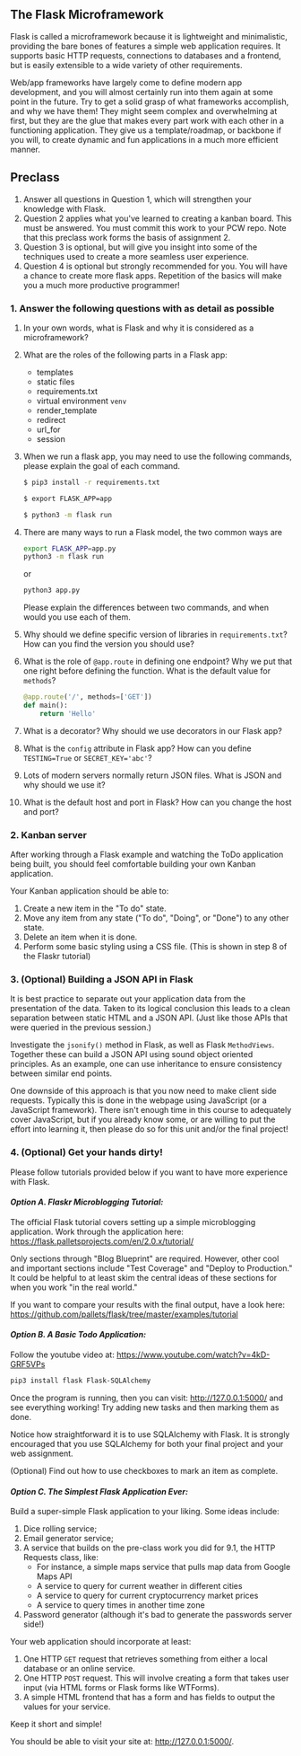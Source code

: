 ## The Flask Microframework

Flask is called a microframework because it is lightweight and minimalistic, providing the bare bones of features a simple web application requires. It supports basic HTTP requests, connections to databases and a frontend, but is easily extensible to a wide variety of other requirements.

Web/app frameworks have largely come to define modern app development, and you will almost certainly run into them again at some point in the future. Try to get a solid grasp of what frameworks accomplish, and why we have them! They might seem complex and overwhelming at first, but they are the glue that makes every part work with each other in a functioning application. They give us a template/roadmap, or backbone if you will, to create dynamic and fun applications in a much more efficient manner.

## Preclass

1. Answer all questions in Question 1, which will strengthen your knowledge with Flask.
2. Question 2 applies what you've learned to creating a kanban board. This must
be answered. You must commit this work to your PCW repo.
Note that this preclass work forms the basis of assignment 2.
3. Question 3 is optional, but will give you insight into some of the techniques
used to create a more seamless user experience.
4. Question 4 is optional but strongly recommended for you. You will have a chance 
to create more flask apps. Repetition of the basics will make you a much more 
productive programmer!

### 1. Answer the following questions with as detail as possible
1. In your own words, what is Flask and why it is considered as a microframework?
2. What are the roles of the following parts in a Flask app: 
	- templates
	- static files
	- requirements.txt
	- virtual environment ```venv```
	- render_template
	- redirect
	- url_for
	- session
3. When we run a flask app, you may need to use the following commands, please explain the goal of each command.
	```bash
	$ pip3 install -r requirements.txt
	```
	```bash
	$ export FLASK_APP=app
	```
	```bash
	$ python3 -m flask run
	```
4. There are many ways to run a Flask model, the two common ways are
	```bash
	export FLASK_APP=app.py
	python3 -m flask run
	```
	or
	```bash
	python3 app.py
	```
	Please explain the differences between two commands, and when would you use each of them.

5. Why should we define specific version of libraries in `requirements.txt`? How can you find the version you should use?
6. What is the role of `@app.route` in defining one endpoint? Why we put that one right before defining the function. What is the default value for `methods`?
	```python
	@app.route('/', methods=['GET'])
	def main():
		return 'Hello'
	```
7. What is a decorator? Why should we use decorators in our Flask app?
8. What is the `config` attribute in Flask app? How can you define `TESTING=True` or `SECRET_KEY='abc'`?
9. Lots of modern servers normally return JSON files. What is JSON and why should we use it?
10. What is the default host and port in Flask? How can you change the host and port?

### 2. Kanban server

After working through a Flask example and watching the ToDo application being
built, you should feel comfortable building your own Kanban application.

Your Kanban application should be able to:
1. Create a new item in the "To do" state.
2. Move any item from any state ("To do", "Doing", or "Done") to any other state.
3. Delete an item when it is done.
4. Perform some basic styling using a CSS file.  (This is shown in step 8 of the
   Flaskr tutorial)

### 3. (Optional) Building a JSON API in Flask

It is best practice to separate out your application data from the presentation
of the data.  Taken to its logical conclusion this leads to a clean separation
between static HTML and a JSON API.  (Just like those APIs that were queried
in the previous session.)  

Investigate the `jsonify()` method in Flask, as well as Flask `MethodViews`.
Together these can build a JSON API using sound object oriented principles.
As an example, one can use inheritance to ensure consistency between similar
end points.

One downside of this approach is that you now need to make client side requests.
Typically this is done in the webpage using JavaScript (or a JavaScript
framework).  There isn't enough time in this course to adequately cover
JavaScript, but if you already know some, or are willing to put the effort into
learning it, then please do so for this unit and/or the final project!

### 4. (Optional) Get your hands dirty!
Please follow tutorials provided below if you want to have more experience with Flask.
#### _Option A. Flaskr Microblogging Tutorial:_

The official Flask tutorial covers setting up a simple microblogging
application. Work through the application here:
https://flask.palletsprojects.com/en/2.0.x/tutorial/

Only sections through "Blog Blueprint" are required.
However, other cool and important sections include "Test Coverage" and "Deploy to Production." It could be helpful to at least skim the central ideas of these sections for when you work "in the real world."

If you want to compare your results with the final output, have a look here:
https://github.com/pallets/flask/tree/master/examples/tutorial


#### _Option B. A Basic Todo Application:_

Follow the youtube video at: https://www.youtube.com/watch?v=4kD-GRF5VPs

```bash
pip3 install flask Flask-SQLAlchemy
```

Once the program is running, then you can visit: http://127.0.0.1:5000/ and see
everything working!  Try adding new tasks and then marking them as done.

Notice how straightforward it is to use SQLAlchemy with Flask.  It is strongly
encouraged that you use SQLAlchemy for both your final project and your web
assignment.

(Optional) Find out how to use checkboxes to mark an item as complete.

#### _Option C. The Simplest Flask Application Ever:_

Build a super-simple Flask application to your liking. Some ideas include:

1. Dice rolling service;
2. Email generator service;
3. A service that builds on the pre-class work you did for 9.1, the HTTP Requests class, like:
	- For instance, a simple maps service that pulls map data from Google Maps API
	- A service to query for current weather in different cities
	- A service to query for current cryptocurrency market prices
	- A service to query times in another time zone
4. Password generator (although it's bad to generate the passwords server side!)

Your web application should incorporate at least:
1. One HTTP `GET` request that retrieves something from either a local database or an online service.
2. One HTTP `POST` request. This will involve creating a form that takes user input (via HTML forms or Flask forms like WTForms).
3. A simple HTML frontend that has a form and has fields to output the values for your service.

Keep it short and simple!

You should be able to visit your site at: http://127.0.0.1:5000/.
